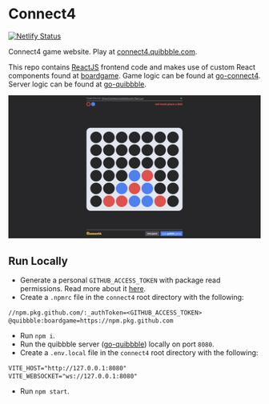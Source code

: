 # Connect4

[![Netlify Status](https://api.netlify.com/api/v1/badges/1e871ace-cd86-4e4d-8788-cfa155a4a2a1/deploy-status)](https://app.netlify.com/sites/connect4-quibbble/deploys)

Connect4 game website. Play at [connect4.quibbble.com](https://connect4.quibbble.com).

This repo contains [ReactJS](https://react.dev) frontend code and makes use of custom React components found at [boardgame](https://github.com/quibbble/boardgame). Game logic can be found at [go-connect4](https://github.com/quibbble/go-connect4). Server logic can be found at [go-quibbble](https://github.com/quibbble/go-quibbble). 

[![Quibbble Connect4](screenshot.png)](https://connect4.quibbble.com)

## Run Locally

- Generate a personal `GITHUB_ACCESS_TOKEN` with package read permissions. Read more about it [here](https://docs.github.com/en/packages/working-with-a-github-packages-registry/working-with-the-npm-registry).
- Create a `.npmrc` file in the `connect4` root directory with the following:
```
//npm.pkg.github.com/:_authToken=<GITHUB_ACCESS_TOKEN>
@quibbble:boardgame=https://npm.pkg.github.com
```
- Run `npm i`.
- Run the quibbble server ([go-quibbble](https://github.com/quibbble/go-quibbble)) locally on port `8080`.
- Create a `.env.local` file in the `connect4` root directory with the following:
```
VITE_HOST="http://127.0.0.1:8080"
VITE_WEBSOCKET="ws://127.0.0.1:8080"
```
- Run `npm start`.
